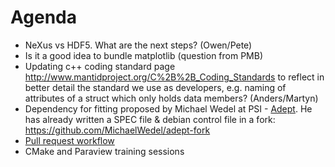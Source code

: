Agenda
======
* NeXus vs HDF5. What are the next steps? (Owen/Pete)
* Is it a good idea to bundle matplotlib (question from PMB)
* Updating c++ coding standard page http://www.mantidproject.org/C%2B%2B_Coding_Standards to reflect in better detail the standard we use as developers, e.g. naming of attributes of a struct which only holds data members? (Anders/Martyn)
* Dependency for fitting proposed by Michael Wedel at PSI - [Adept](http://www.met.reading.ac.uk/clouds/adept/). He has already written a SPEC file & debian control file in a fork: https://github.com/MichaelWedel/adept-fork
* [Pull request workflow](https://github.com/mantidproject/documents/blob/master/Design/PullRequests.md)
* CMake and Paraview training sessions
